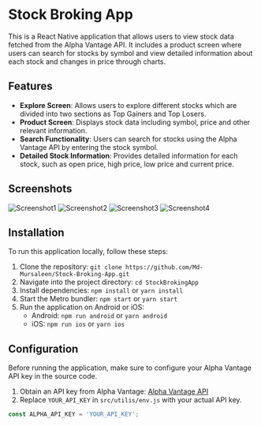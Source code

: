 # Stock Broking App

This is a React Native application that allows users to view stock data fetched from the Alpha Vantage API. It includes a product screen where users can search for stocks by symbol and view detailed information about each stock and changes in price through charts. 

## Features

- **Explore Screen**: Allows users to explore different stocks which are divided into two sections as Top Gainers and Top Losers.
- **Product Screen**: Displays stock data including symbol, price and other relevant information.
- **Search Functionality**: Users can search for stocks using the Alpha Vantage API by entering the stock symbol.
- **Detailed Stock Information**: Provides detailed information for each stock, such as open price, high price, low price and current price.

## Screenshots

![Screenshot1](src/assets/image1.jpg)
![Screenshot2](src/assets/image2.jpg)
![Screenshot3](src/assets/image3.jpg)
![Screenshot4](src/assets/image4.jpg)

## Installation

To run this application locally, follow these steps:

1. Clone the repository: `git clone https://github.com/Md-Mursaleen/Stock-Broking-App.git`
2. Navigate into the project directory: `cd StockBrokingApp`
3. Install dependencies: `npm install` or `yarn install`
4. Start the Metro bundler: `npm start` or `yarn start`
5. Run the application on Android or iOS:
   - Android: `npm run android` or `yarn android`
   - iOS: `npm run ios` or `yarn ios`

## Configuration

Before running the application, make sure to configure your Alpha Vantage API key in the source code.

1. Obtain an API key from Alpha Vantage: [Alpha Vantage API](https://www.alphavantage.co/support/#api-key)
2. Replace `YOUR_API_KEY` in `src/utilis/env.js` with your actual API key.

```javascript
const ALPHA_API_KEY = 'YOUR_API_KEY';
